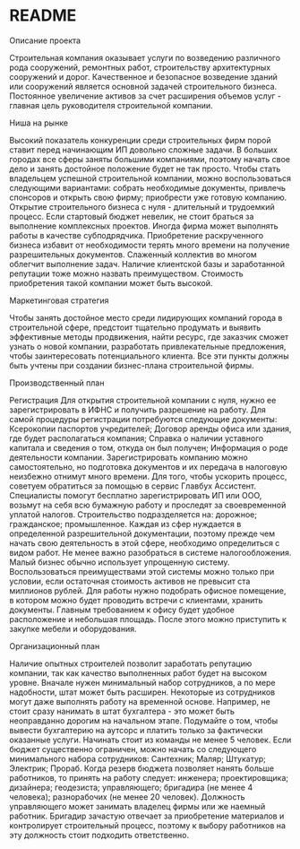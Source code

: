 # README
Описание проекта 

Строительная компания оказывает услуги по возведению различного рода сооружений, ремонтных работ, строительству архитектурных сооружений и дорог. Качественное и безопасное возведение зданий или сооружений является основной задачей строительного бизнеса. Постоянное увеличение активов за счет расширения объемов услуг - главная цель руководителя строительной компании.

Ниша на рынке 

Высокий показатель конкуренции среди строительных фирм порой ставит перед начинающим ИП довольно сложные задачи. В больших городах все сферы заняты большими компаниями, поэтому начать свое дело и занять достойное положение будет не так просто. Чтобы стать владельцем успешной строительной компании, можно воспользоваться следующими вариантами: собрать необходимые документы, привлечь спонсоров и открыть свою фирму; приобрести уже готовую компанию. Открытие строительного бизнеса с нуля - длительный и трудоемкий процесс. Если стартовый бюджет невелик, не стоит браться за выполнение комплексных проектов. Иногда фирма может выполнять работы в качестве субподрядчика. Приобретение раскрученного бизнеса избавит от необходимости терять много времени на получение разрешительных документов. Слаженный коллектив во многом облегчит выполнение задач. Наличие клиентской базы и заработанной репутации тоже можно назвать преимуществом. Стоимость приобретения такой компании может быть высокой.

Маркетинговая стратегия 

Чтобы занять достойное место среди лидирующих компаний города в строительной сфере, предстоит тщательно продумать и выявить эффективные методы продвижения, найти ресурс, где заказчик сможет узнать о новой компании, разработать привлекательные предложения, чтобы заинтересовать потенциального клиента. Все эти пункты должны быть учтены при создании бизнес-плана строительной фирмы.

Производственный план 

Регистрация Для открытия строительной компании с нуля, нужно ее зарегистрировать в ИФНС и получить разрешение на работу. Для самой процедуры регистрации потребуются следующие документы: Ксерокопии паспортов учредителей; Договор аренды офиса или здания, где будет располагаться компания; Справка о наличии уставного капитала и сведения о том, откуда он был получен; Информация о роде деятельности компании. Зарегистрировать компанию можно самостоятельно, но подготовка документов и их передача в налоговую неизбежно отнимут много времени. Для того, чтобы ускорить процесс, советуем обратиться за помощью в сервис Главбух Ассистент. Специалисты помогут бесплатно зарегистрировать ИП или ООО, возьмут на себя всю бумажную работу и проследят за своевременной уплатой налогов. Строительство подразделяется на: дорожное; гражданское; промышленное. Каждая из сфер нуждается в определенной разрешительной документации, поэтому прежде чем начать свою деятельность в этой сфере, необходимо определиться с видом работ. Не менее важно разобраться в системе налогообложения. Малый бизнес обычно использует упрощенную систему. Воспользоваться преимуществами этой системы можно только при условии, если остаточная стоимость активов не превысит ста миллионов рублей. Для работы нужно подобрать офисное помещение, в котором можно будет проводить встречи с клиентами, хранить документы. Главным требованием к офису будет удобное расположение и небольшая площадь. После этого можно приступить к закупке мебели и оборудования.

Организационный план 

Наличие опытных строителей позволит заработать репутацию компании, так как качество выполненных работ будет на высоком уровне. Вначале нужен минимальный набор сотрудников, а по мере надобности, штат может быть расширен. Некоторые из сотрудников могут даже выполнять работу на временной основе. Например, не стоит сразу нанимать в штат бухгалтера - это может быть неоправданно дорогим на начальном этапе. Подумайте о том, чтобы вывести бухгалтерию на аутсорс и платить только за фактически оказанные услуги. Начинать стоит из команды не менее 5 человек. Если бюджет существенно ограничен, можно начать со следующего минимального набора сотрудников: Сантехник; Маляр; Штукатур; Электрик; Прораб. Когда резерв бюджета позволяет нанять больше работников, то принять на работу следует: инженера; проектировщика; дизайнера; геодезиста; управляющего; бригадира (не менее 4 человека); разнорабочих (не менее 20 человек). Должность управляющего может занимать владелец фирмы или же наемный работник. Бригадир зачастую отвечает за приобретение материалов и контролирует строительный процесс, поэтому к выбору работников на эту должность стоит подходить ответственно.
